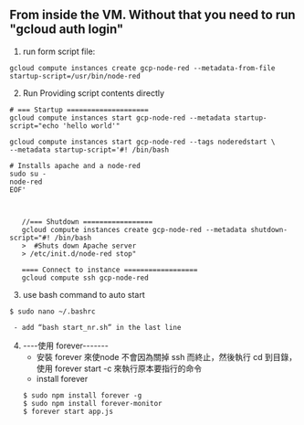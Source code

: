 ## From inside the VM.  Without that you need to run "gcloud auth login"

1. run form script file:
```
gcloud compute instances create gcp-node-red --metadata-from-file startup-script=/usr/bin/node-red
```
2. Run Providing script contents directly 
```
# === Startup ====================  
gcloud compute instances start gcp-node-red --metadata startup-script="echo 'hello world'"

gcloud compute instances start gcp-node-red --tags noderedstart \
--metadata startup-script='#! /bin/bash

# Installs apache and a node-red
sudo su -
node-red
EOF'
 
   
   
   //=== Shutdown ================= 
   gcloud compute instances create gcp-node-red --metadata shutdown-script="#! /bin/bash
   >  #Shuts down Apache server
   > /etc/init.d/node-red stop"
   
   ==== Connect to instance ==================
   gcloud compute ssh gcp-node-red
```

3. use bash command to auto start
```
$ sudo nano ~/.bashrc
```
     - add “bash start_nr.sh” in the last line 

4. ----使用 forever-------
     - 安裝 forever 來使node 不會因為關掉 ssh 而終止，然後執行 cd 到目錄，使用 forever start -c 來執行原本要指行的命令 
     - install forever
     ```
     $ sudo npm install forever -g
     $ sudo npm install forever-monitor
     $ forever start app.js
     ```